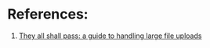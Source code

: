 
# References:

1. [They all shall pass: a guide to handling large file uploads](https://uploadcare.com/blog/handling-large-file-uploads/)
